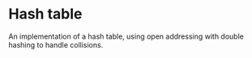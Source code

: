 # Hash table

An implementation of a hash table, using open addressing with double hashing to
handle collisions.

